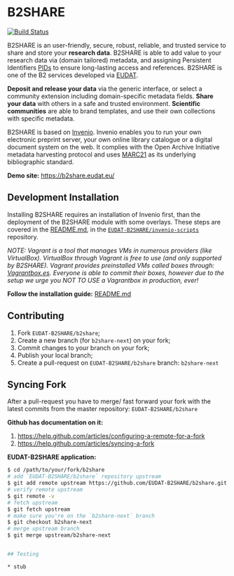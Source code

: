 B2SHARE
=======

[![Build Status](https://travis-ci.org/EUDAT-B2SHARE/b2share.svg?branch=b2share-next)](https://travis-ci.org/EUDAT-B2SHARE/b2share)

B2SHARE is an user-friendly, secure, robust, reliable, and trusted service to share and store your **research data**. B2SHARE is able to add value to your research data via (domain tailored) metadata, and assigning Persistent Identifiers [PIDs](http://www.pidconsortium.eu/) to ensure long-lasting access and references. B2SHARE is one of the B2 services developed via [EUDAT](http://www.eudat.eu/).

**Deposit and release your data** via the generic interface, or select a community extension including domain-specific metadata fields. **Share your data** with others in a safe and trusted environment. **Scientific communities** are able to brand templates, and use their own collections with specific metadata.

B2SHARE is based on [Invenio](http://invenio-software.org/). Invenio enables you to run your own electronic preprint server, your own online library catalogue or a digital document system on the web. It complies with the Open Archive Initiative metadata harvesting protocol and uses [MARC21](http://www.loc.gov/marc/) as its underlying bibliographic standard.

**Demo site:** https://b2share.eudat.eu/

## Development Installation

Installing B2SHARE requires an installation of Invenio first, than the deployment of the B2SHARE module with some overlays. These steps are covered in the [README.md](https://github.com/EUDAT-B2SHARE/invenio-scripts/blob/b2share-next/README.md), in the [`EUDAT-B2SHARE/invenio-scripts`](https://github.com/EUDAT-B2SHARE/invenio-scripts/tree/b2share-next) repository.

*NOTE: Vagrant is a tool that manages VMs in numerous providers (like VirtualBox). VirtualBox through Vagrant is free to use (and only supported by B2SHARE). Vagrant provides preinstalled VMs called boxes through: [Vagrantbox.es](http://www.vagrantbox.es/). Everyone is able to commit their boxes, however due to the setup we urge you NOT TO USE a Vagrantbox in production, ever!*

**Follow the installation guide:** [README.md](https://github.com/EUDAT-B2SHARE/invenio-scripts/blob/b2share-next/README.md)


## Contributing

1. Fork `EUDAT-B2SHARE/b2share`;
2. Create a new branch (for `b2share-next`) on your fork;
3. Commit changes to your branch on your fork;
4. Publish your local branch;
5. Create a pull-request on `EUDAT-B2SHARE/b2share` branch: `b2share-next`

## Syncing Fork

After a pull-request you have to merge/ fast forward your fork with the latest commits from the master repository: `EUDAT-B2SHARE/b2share`

**Github has documentation on it:**

1. https://help.github.com/articles/configuring-a-remote-for-a-fork
2. https://help.github.com/articles/syncing-a-fork

**EUDAT-B2SHARE application:**

```bash
$ cd /path/to/your/fork/b2share
# add `EUDAT-B2SHARE/b2share` repository upstream
$ git add remote upstream https://github.com/EUDAT-B2SHARE/b2share.git
# verify remote upstream
$ git remote -v
# fetch upstream
$ git fetch upstream
# make sure you're on the `b2share-next` branch
$ git checkout b2share-next
# merge upstream branch
$ git merge upstream/b2share-next


## Testing

* stub
